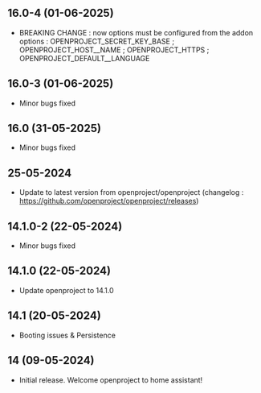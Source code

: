 ## 16.0-4 (01-06-2025)
- BREAKING CHANGE : now options must be configured from the addon options : OPENPROJECT_SECRET_KEY_BASE ; OPENPROJECT_HOST__NAME ; OPENPROJECT_HTTPS ; OPENPROJECT_DEFAULT__LANGUAGE

## 16.0-3 (01-06-2025)
- Minor bugs fixed

## 16.0 (31-05-2025)
- Minor bugs fixed

## 25-05-2024
- Update to latest version from openproject/openproject (changelog : https://github.com/openproject/openproject/releases)

## 14.1.0-2 (22-05-2024)
- Minor bugs fixed

## 14.1.0 (22-05-2024)

- Update openproject to 14.1.0

## 14.1 (20-05-2024)

- Booting issues & Persistence

## 14 (09-05-2024)

- Initial release. Welcome openproject to home assistant!
